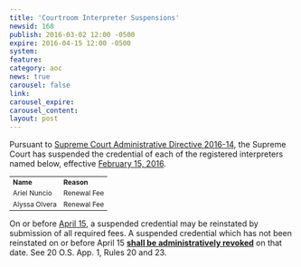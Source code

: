 ```yaml
---
title: 'Courtroom Interpreter Suspensions'
newsid: 168
publish: 2016-03-02 12:00 -0500
expire: 2016-04-15 12:00 -0500
system: 
feature: 
category: aoc
news: true
carousel: false
link: 
carousel_expire: 
carousel_content: 
layout: post
---
```

<p>Pursuant to <a href="http://www.oscn.net/applications/oscn/DeliverDocument.asp?CiteID=477446" target="_blank">Supreme Court Administrative Directive 2016-14</a>, the Supreme Court has suspended the credential of each of the registered interpreters named below, effective <u>February 15, 2016</u>.</p>
<table style="font-size: 12px; width: 400px;">
	<tbody>
		<tr>
			<td><b>Name</b></td>
			<td><b>Reason</b></td>
		</tr>
		<tr>
			<td>Ariel Nuncio</td>
			<td>Renewal Fee</td>
		</tr>
		<tr>
			<td>Alyssa Olvera</td>
			<td>Renewal Fee</td>
		</tr>
	</tbody>
</table>
<p>On or before <u>April 15</u>, a suspended credential may be reinstated by submission of all required fees.  A suspended credential which has not been reinstated on or before April 15 <u><strong>shall be administratively revoked</strong></u> on that date.  See 20 O.S. App. 1, Rules 20 and 23.</p>
